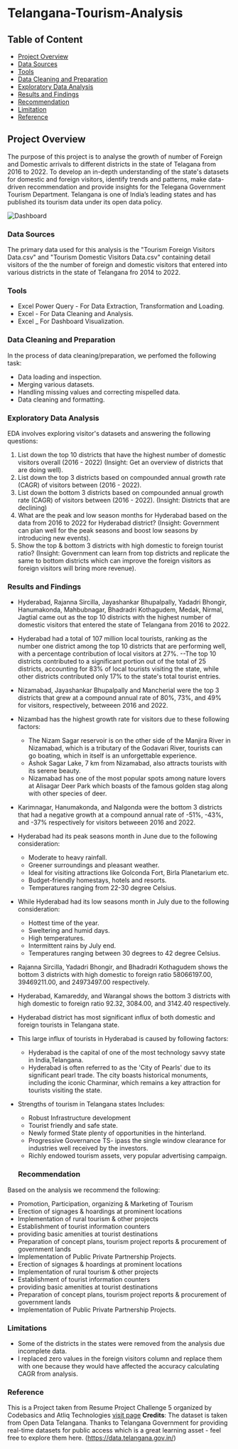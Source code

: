 # Telangana-Tourism-Analysis

## Table of Content
- [Project Overview](#project-overview)
- [Data Sources](#data-sources)
- [Tools](#tools)
- [Data Cleaning and Preparation](#data-cleaning-and-preparation)
- [Exploratory Data Analysis ](#exploratory-data-analysis)
- [Results and Findings](#results-and-findings)
- [Recommendation](#recommendation)
- [Limitation](limitation)
- [Reference](#reference)
  
  
## Project Overview
The purpose of this project is to analyse the growth of number of Foreign and Domestic arrivals to different districts in the state of Telagana from 2016 to 2022. To develop an in-depth understanding of the state's datasets for domestic and foreign visitors, identify trends and patterns, make data-driven recommendation and provide insights for the Telegana Government Tourism Department. Telangana is one of India’s leading states and has published its tourism data under its open data policy.



![Dashboard](https://github.com/chinenyejuliet/Telangana-Tourism-Analysis/assets/142748509/3c1d997b-4780-42c2-9073-d4ae6002c98a)



### Data Sources
The primary data used for this analysis is the "Tourism Foreign Visitors Data.csv" and "Tourism Domestic Visitors Data.csv" containing detail visitors of the the number of foreign and domestic visitors that entered into various districts in the state of Telangana fro 2014 to 2022.

### Tools
- Excel Power Query - For Data Extraction, Transformation and Loading.
- Excel - For Data Cleaning and Analysis.
- Excel _ For Dashboard Visualization.

### Data Cleaning and Preparation
In the process of data cleaning/preparation, we perfomed the following task:
- Data loading and inspection.
- Merging various datasets.
- Handling missing values and correcting mispelled data.
- Data cleaning and formatting.
  
### Exploratory Data Analysis 
EDA involves exploring visitor's datasets and answering the following questions:
1. List down the top 10 districts that have the highest number of domestic
visitors overall (2016 - 2022) (Insight: Get an overview of districts that are doing well).
2. List down the top 3 districts based on compounded annual growth rate
(CAGR) of visitors between (2016 - 2022).
3. List down the bottom 3 districts based on compounded annual growth rate
(CAGR) of visitors between (2016 - 2022).
(Insight: Districts that are declining)
4. What are the peak and low season months for Hyderabad based on the
data from 2016 to 2022 for Hyderabad district?
(Insight: Government can plan well for the peak seasons and boost low
seasons by introducing new events).
5. Show the top & bottom 3 districts with high domestic to foreign tourist
ratio?
(Insight: Government can learn from top districts and replicate the same to
bottom districts which can improve the foreign visitors as foreign visitors
will bring more revenue).


### Results and Findings
- Hyderabad, Rajanna Sircilla, Jayashankar Bhupalpally, Yadadri Bhongir, Hanumakonda, Mahbubnagar, Bhadradri Kothagudem, Medak, Nirmal, Jagtial came out as the top 10 districts with the highest number of domestic visitors that entered the state of Telangana from 2016 to 2022.
- Hyderabad had a total of 107 million local tourists, ranking as the number one district among the top 10 districts that are performing well, with a percentage contribution of local visitors at 27%.
--The top 10 districts contributed to a significant portion out of the total of 25 districts, accounting for 83% of local tourists visiting the state, while other districts contributed only 17% to the state's total tourist entries.
- Nizamabad, Jayashankar Bhupalpally and Mancherial were the top 3 districts that grew at a compound annual rate of 80%, 73%, and 49% for visitors, respectively, betweeen 2016 and 2022.
- Nizambad has the highest growth rate for visitors due to these following  factors:
   - The Nizam Sagar reservoir is on the other side of the Manjira River in Nizamabad, which is a tributary of the Godavari River, tourists can go boating, which in itself is an unforgettable experience.
   - Ashok Sagar Lake, 7 km from Nizamabad, also attracts tourists with its serene beauty.
   - Nizamabad has one of the most popular spots among nature lovers at Alisagar Deer Park which boasts of the famous golden stag along with other species of deer.
- Karimnagar, Hanumakonda, and Nalgonda were the bottom 3 districts that had a negative growth at a compound annual rate of  -51%, -43%, and -37% respectively for visitors betweeen 2016 and 2022.
- Hyderabad had its peak seasons month in June due to the following consideration:
    - Moderate to heavy rainfall.
    - Greener surroundings and pleasant weather.
    - Ideal for visiting attractions like Golconda Fort, Birla Planetarium etc.
    - Budget-friendly homestays, hotels and resorts.
    - Temperatures ranging from 22-30 degree Celsius.
- While Hyderabad had its low seasons month in July due to the following consideration:
  - Hottest time of the year.
  - Sweltering and humid days.
  - High temperatures.
  - Intermittent rains by July end.
  - Temperatures ranging between 30 degrees to 42 degree Celsius.
- Rajanna Sircilla, Yadadri Bhongir, and Bhadradri Kothagudem shows the bottom 3 districts with high domestic to foreign ratio 58066197.00, 39469211.00, and 24973497.00 respectively.
- Hyderabad, Kamareddy, and Warangal shows the bottom 3 districts with high domestic to foreign ratio  92.32, 3084.00, and 3142.40 respectively.
- Hyderabad district has most significant influx of both domestic and foreign tourists in Telangana state.
- This large influx of tourists in Hyderabad is caused by following factors:
    - Hyderabad is the capital of one of the most technology savvy state in India,Telangana.
    - Hyderabad is often referred to as the 'City of Pearls' due to its significant pearl trade. The city boasts historical monuments, including the iconic Charminar, which remains a key attraction for tourists visiting the state.
- Strengths of tourism in Telangana states Includes:
  - Robust Infrastructure development
  - Tourist friendly and safe state.
  - Newly formed State plenty of opportunities in the hinterland.
  - Progressive Governance TS- ipass the single window clearance for industries well 
received by the investors.
  -  Richly endowed tourism assets, very popular advertising campaign.


  ### Recommendation
Based on the analysis we recommend the following:
-  Promotion, Participation, organizing & Marketing of Tourism
-  Erection of signages & hoardings at prominent locations
- Implementation of rural tourism & other projects
- Establishment of tourist information counters
- providing basic amenities at tourist destinations
- Preparation of concept plans, tourism project reports & procurement of government lands
- Implementation of Public Private Partnership Projects.
- Erection of signages & hoardings at prominent locations
- Implementation of rural tourism & other projects
- Establishment of tourist information counters
- providing basic amenities at tourist destinations
- Preparation of concept plans, tourism project reports & procurement of government lands
- Implementation of Public Private Partnership Projects.

### Limitations
- Some of the districts in the states were removed from the analysis due incomplete data.
- I replaced zero values in the foreign visitors column and replace them with one because they would have affected the accuracy calculating CAGR from analysis.

### Reference
This is a Project taken from Resume Project Challenge 5  organized by Codebasics and Atliq Technologies [visit page](https://codebasics.io/challenge/codebasics-resume-project-challenge)
**Credits**: The dataset is taken from Open Data Telangana. Thanks to Telangana Government for providing real-time datasets for public access which is a great learning asset - feel free to explore them here. (https://data.telangana.gov.in/)




  
  
     

    
  

     
  
  

